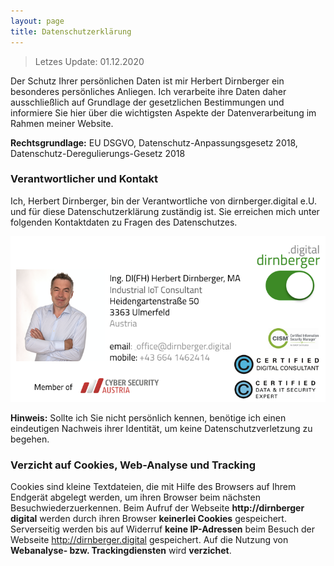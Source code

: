 ```yaml
---
layout: page
title: Datenschutzerklärung
---
```

> Letzes Update: 01.12.2020

Der Schutz Ihrer persönlichen Daten ist mir Herbert Dirnberger ein besonderes persönliches Anliegen. Ich verarbeite ihre Daten daher ausschließlich auf Grundlage der gesetzlichen Bestimmungen und informiere Sie hier über die wichtigsten Aspekte der Datenverarbeitung im Rahmen meiner Website.

**Rechtsgrundlage:** EU DSGVO, Datenschutz-Anpassungsgesetz 2018,
Datenschutz-Deregulierungs-Gesetz 2018

### Verantwortlicher und Kontakt
Ich, Herbert Dirnberger, bin der Verantwortliche von dirnberger.digital e.U. und für diese Datenschutzerklärung zuständig ist. Sie erreichen mich unter folgenden Kontaktdaten zu Fragen des Datenschutzes.

![](/images/ddvcard.png)

**Hinweis:** Sollte ich Sie nicht persönlich kennen, benötige ich einen eindeutigen Nachweis ihrer Identität, um keine Datenschutzverletzung zu begehen.

### Verzicht auf Cookies, Web-Analyse und Tracking
Cookies sind kleine Textdateien, die mit Hilfe des Browsers auf Ihrem Endgerät abgelegt werden, um ihren Browser beim nächsten  Besuchwiederzuerkennen. Beim Aufruf der Webseite **http://dirnberger digital** werden durch ihren Browser **keinerlei Cookies** gespeichert.
Serverseitig werden bis auf Widerruf **keine IP-Adressen** beim Besuch der Webseite http://dirnberger.digital gespeichert.
Auf die Nutzung von **Webanalyse- bzw. Trackingdiensten** wird **verzichet**.
